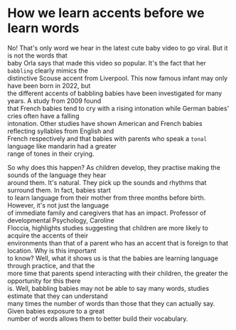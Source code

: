 # How we learn accents before we learn words  

No! That's only word we hear in the latest cute baby video to go viral. But it is not the words that  
baby Orla says that made this video so popular. It's the fact that her `babbling` clearly mimics the  
distinctive Scouse accent from Liverpool.  This now famous infant may only have been born in 2022, but  
the different accents of babbling babies have been investigated for many years. A study from 2009 found  
that French babies tend to cry with a rising intonation while German babies' cries often have a falling  
intonation. Other studies have shown American and French babies reflecting syllables from English and  
French respectively and that babies with parents who speak a `tonal` language like mandarin had a greater  
range of tones in their crying.  

So why does this happen? As children develop, they practise making the sounds of the language they hear  
around them. It's natural. They pick up the sounds and rhythms that surround them. In fact, babies start  
to learn language from their mother from three months before birth. However, it's not just the language  
of immediate family and caregivers that has an impact. Professor of developmental Psychology, Caroline  
Floccia, highlights studies suggesting that children are more likely to acquire the accents of their  
environments than that of a parent who has an accent that is foreign to that location. Why is this important  
to know? Well, what it shows us is that the babies are learning language through practice, and that the  
more time that parents spend interacting with their children, the greater the opportunity for this there  
is. Well, babbling babies may not be able to say many words, studies estimate that they can understand  
many times the number of words than those that they can actually say. Given babies exposure to a great  
number of words allows them to better build their vocabulary.  
